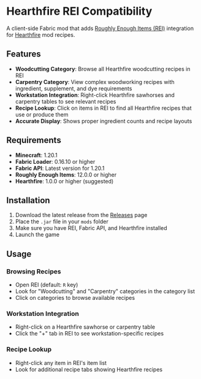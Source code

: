 # Hearthfire REI Compatibility

A client-side Fabric mod that adds [Roughly Enough Items (REI)](https://modrinth.com/mod/rei) integration for [Hearthfire](https://modrinth.com/mod/conquesthearthfire) mod recipes.

## Features

- **Woodcutting Category**: Browse all Hearthfire woodcutting recipes in REI
- **Carpentry Category**: View complex woodworking recipes with ingredient, supplement, and dye requirements
- **Workstation Integration**: Right-click Hearthfire sawhorses and carpentry tables to see relevant recipes
- **Recipe Lookup**: Click on items in REI to find all Hearthfire recipes that use or produce them
- **Accurate Display**: Shows proper ingredient counts and recipe layouts

## Requirements

- **Minecraft**: 1.20.1
- **Fabric Loader**: 0.16.10 or higher
- **Fabric API**: Latest version for 1.20.1
- **Roughly Enough Items**: 12.0.0 or higher
- **Hearthfire**: 1.0.0 or higher (suggested)

## Installation

1. Download the latest release from the [Releases](../../releases) page
2. Place the `.jar` file in your `mods` folder
3. Make sure you have REI, Fabric API, and Hearthfire installed
4. Launch the game

## Usage

### Browsing Recipes
- Open REI (default: `R` key)
- Look for "Woodcutting" and "Carpentry" categories in the category list
- Click on categories to browse available recipes

### Workstation Integration
- Right-click on a Hearthfire sawhorse or carpentry table
- Click the "+" tab in REI to see workstation-specific recipes

### Recipe Lookup
- Right-click any item in REI's item list
- Look for additional recipe tabs showing Hearthfire recipes